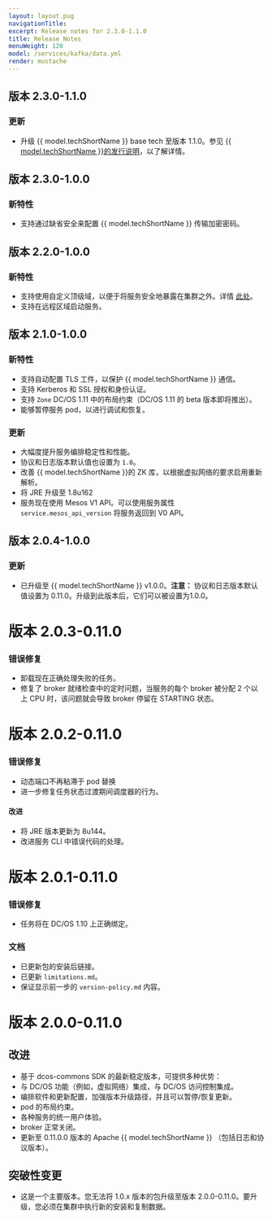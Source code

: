 ```yaml
---
layout: layout.pug
navigationTitle:
excerpt: Release notes for 2.3.0-1.1.0
title: Release Notes
menuWeight: 120
model: /services/kafka/data.yml
render: mustache
---
```



## 版本 2.3.0-1.1.0

### 更新
- 升级 {{ model.techShortName }} base tech 至版本 1.1.0。参见 [{{ model.techShortName }}的发行说明](https://www.apache.org/dist/kafka/1.1.0/RELEASE_NOTES.html)，以了解详情。

## 版本 2.3.0-1.0.0

### 新特性
- 支持通过缺省安全来配置 {{ model.techShortName }} 传输加密密码。

## 版本 2.2.0-1.0.0

### 新特性
- 支持使用自定义顶级域，以便于将服务安全地暴露在集群之外。详情 [此处](/services/kafka/2.3.0-1.0.0/security/#securely-exposing-dcos-apache-kafka-outside-the-cluster)。
- 支持在远程区域启动服务。

## 版本 2.1.0-1.0.0

### 新特性
- 支持自动配置 TLS 工件，以保护 {{ model.techShortName }} 通信。
- 支持 Kerberos 和 SSL 授权和身份认证。
- 支持 `Zone` DC/OS 1.11 中的布局约束（DC/OS 1.11 的 beta 版本即将推出）。
- 能够暂停服务 pod，以进行调试和恢复。

### 更新
- 大幅度提升服务编排稳定性和性能。
- 协议和日志版本默认值也设置为 `1.0`。
- 改善 {{ model.techShortName }}的 ZK 库，以根据虚拟网络的要求启用重新解析。
- 将 JRE 升级至 1.8u162
- 服务现在使用 Mesos V1 API。可以使用服务属性 `service.mesos_api_version` 将服务返回到 V0 API。

## 版本 2.0.4-1.0.0

### 更新
- 已升级至 {{ model.techShortName }} v1.0.0。**注意：** 协议和日志版本默认值设置为 0.11.0。升级到此版本后，它们可以被设置为1.0.0。

# 版本 2.0.3-0.11.0

### 错误修复
* 卸载现在正确处理失败的任务。
* 修复了 broker 就绪检查中的定时问题，当服务的每个 broker 被分配 2 个以上 CPU 时，该问题就会导致 broker 停留在 STARTING 状态。

# 版本 2.0.2-0.11.0

### 错误修复

- 动态端口不再粘滞于 pod 替换
- 进一步修复任务状态过渡期间调度器的行为。

#### 改进

- 将 JRE 版本更新为 8u144。
- 改进服务 CLI 中错误代码的处理。

# 版本 2.0.1-0.11.0

### 错误修复
* 任务将在 DC/OS 1.10 上正确绑定。

### 文档
- 已更新包的安装后链接。
- 已更新 `limitations.md`。
- 保证显示前一步的 `version-policy.md` 内容。

# 版本 2.0.0-0.11.0

## 改进
- 基于 dcos-commons SDK 的最新稳定版本，可提供多种优势：
 - 与 DC/OS 功能（例如，虚拟网络）集成，与 DC/OS 访问控制集成。
 - 编排软件和更新配置，加强版本升级路径，并且可以暂停/恢复更新。
 - pod 的布局约束。
 - 各种服务的统一用户体验。
- broker 正常关闭。
- 更新至 0.11.0.0 版本的 Apache {{ model.techShortName }} （包括日志和协议版本）。

## 突破性变更
- 这是一个主要版本。您无法将 1.0.x 版本的包升级至版本 2.0.0-0.11.0。要升级，您必须在集群中执行新的安装和复制数据。
